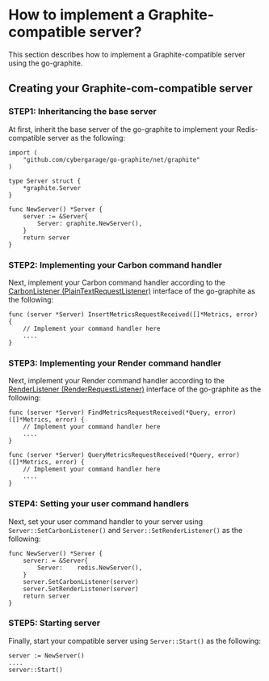 # How to implement a Graphite-compatible server?

This section describes how to implement a Graphite-compatible server using the go-graphite.

## Creating your Graphite-com-compatible server

### STEP1: Inheritancing the base server

At first, inherit the base server of the go-graphite to implement your Redis-compatible server as the following:

```
import (
	"github.com/cybergarage/go-graphite/net/graphite"
)

type Server struct {
	*graphite.Server
}

func NewServer() *Server {
    server := &Server{
        Server: graphite.NewServer(),
    }
    return server
}
```
### STEP2: Implementing your Carbon command handler

Next, implement your Carbon command handler according to the [CarbonListener (PlainTextRequestListener)](../net/graphite/carbon_lisetner.go) interface of the go-graphite as the following:

```
func (server *Server) InsertMetricsRequestReceived([]*Metrics, error) {
    // Implement your command handler here
    ....
}
```

### STEP3: Implementing your Render command handler

Next, implement your Render command handler according to the [RenderListener (RenderRequestListener)](../net/graphite/render_listener.go) interface of the go-graphite as the following:

```
func (server *Server) FindMetricsRequestReceived(*Query, error) ([]*Metrics, error) {
    // Implement your command handler here
    ....
}

func (server *Server) QueryMetricsRequestReceived(*Query, error) ([]*Metrics, error) {
    // Implement your command handler here
    ....
}
```

### STEP4: Setting your user command handlers

Next, set your user command handler to your server using `Server::SetCarbonListener()` and `Server::SetRenderListener()` as the following:

```
func NewServer() *Server {
	server: = &Server{
		Server:    redis.NewServer(),
	}
    server.SetCarbonListener(server)
    server.SetRenderListener(server)
    return server
}
```

### STEP5: Starting server

Finally, start your compatible server using `Server::Start()` as the following:

```
server := NewServer()
....
server::Start()
```
